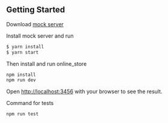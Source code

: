 ## Getting Started

Download [mock server](https://github.com/dkaledin/mock-server)

Install mock server and run

```bash
$ yarn install
$ yarn start
```

Then install and run online_store

```bash
npm install
npm run dev
```

Open [http://localhost:3456](http://localhost:3456) with your browser to see the result.

Command for tests

```bash
npm run test
```
